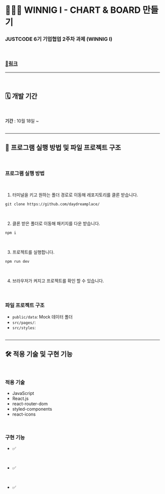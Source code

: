 # 👩🏻‍💻 WINNIG I - CHART & BOARD 만들기

### JUSTCODE 6기 기업협업 2주차 과제 (WINNIG I)

<br />

### **[📌링크]()**

---

<br />

## 🗓 개발 기간

<br />

**기간** : 10월 18일 ~
<br />
<br />

---

## 🚧 프로그램 실행 방법 및 파일 프로젝트 구조

  <br />

### 프로그램 실행 방법

<br />

1.  터미널을 키고 원하는 폴더 경로로 이동해 레포지토리를 클론 받습니다.

```
git clone https://github.com/daydreamplace/
```

<br />

2.  클론 받은 폴더로 이동해 패키지를 다운 받습니다.

```
npm i
```

<br />

3.  프로젝트를 실행합니다.

```
npm run dev
```

<br />

4. 브라우저가 켜지고 프로젝트를 확인 할 수 있습니다.
   <br />
   <br />
   <br />

### 파일 프로젝트 구조

- `public/data`: Mock 데이터 폴더
- `src/pages/`:
- `src/styles`:
  <br />
  <br />

---

## 🛠 적용 기술 및 구현 기능

<br />

### 적용 기술

- JavaScript
- React.js
- react-router-dom
- styled-components
- react-icons

<br />

### 구현 기능

- ✅

  <br />

- ✅

  <br />

- ✅

  <br />
